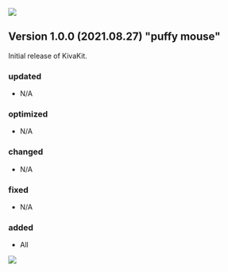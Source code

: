 ![](https://www.kivakit.org/images/horizontal-line.png)

## Version 1.0.0 (2021.08.27) "puffy mouse"

Initial release of KivaKit.

### updated

* N/A

### optimized

* N/A

### changed

* N/A

### fixed

* N/A

### added

* All

![](https://www.kivakit.org/images/horizontal-line.png)

